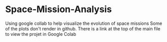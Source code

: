 # Space-Mission-Analysis
Using google collab to help visualize the evolution of space missions
Some of the plots don't render in github. There is a link at the top of the main file to view the projet in Google Colab
